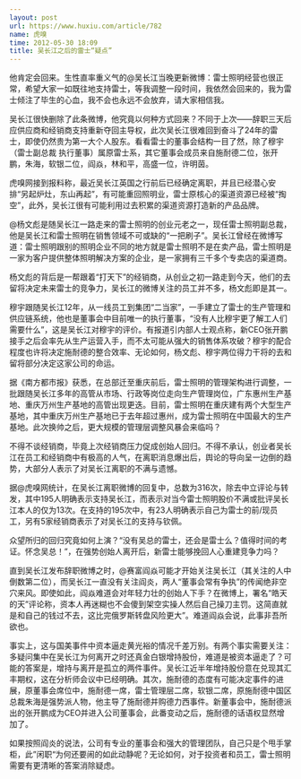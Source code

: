 ```yaml
---
layout: post
url: https://www.huxiu.com/article/782
name: 虎嗅
time: 2012-05-30 18:09
title: 吴长江之后的雷士“疑点”
---
```

他肯定会回来。生性直率重义气的@吴长江当晚更新微博：雷士照明经营也很正常，希望大家一如既往地支持雷士，等我调整一段时间，我依然会回来的，我为雷士倾注了毕生的心血，我不会也永远不会放弃，请大家相信我。

吴长江很快删除了此条微博，他究竟以何种方式回来？不同于上次——辞职三天后应供应商和经销商支持重新夺回主导权，此次吴长江很难回到奋斗了24年的雷士，即使仍然贵为第一大个人股东。看看雷士的董事会结构一目了然，除了穆宇（雷士副总裁 执行董事）属原雷士系，其它董事会成员来自施耐德二位，张开鹏，朱海，软银二位，阎焱，林和平，高盛一位，许明茵。

虎嗅网接到报料称，最近吴长江英国之行前后已经确定离职，并且已经潜心安排“另起炉灶，东山再起”，有可能重回照明业，雷士原核心的渠道资源已经被“掏空”，此外，吴长江很有可能利用过去积累的渠道资源打造新的产品品牌。

@杨文彪是随吴长江一路走来的雷士照明的创业元老之一，现任雷士照明副总裁，他是吴长江和雷士照明在销售领域不可或缺的“一把刷子”。吴长江曾经在微博写道：雷士照明跟别的照明企业不同的地方就是雷士照明不是在卖产品，雷士照明是一家为客户提供整体照明解决方案的企业，是一家拥有三千多个专卖店的渠道商。

杨文彪的背后是一帮跟着“打天下”的经销商，从创业之初一路走到今天，他们的去留将决定未来雷士的竞争力，吴长江的微博关注的员工并不多，杨文彪即是其一。

穆宇跟随吴长江12年，从一线员工到集团“二当家”，一手建立了雷士的生产管理和供应链系统，他也是董事会中目前唯一的执行董事，“没有人比穆宇更了解工人们需要什么”，这是吴长江对穆宇的评价。有报道引内部人士观点称，新CEO张开鹏接手之后会率先从生产运营入手，而不太可能从强大的销售体系攻破？穆宇的配合程度也许将决定施耐德的整合效率、无论如何，杨文彪、穆宇两位得力干将的去和留将部分决定这家公司的命运。

据《南方都市报》获悉，在总部迁至重庆前后，雷士照明的管理架构进行调整，一批跟随吴长江多年的高管从市场、行政等岗位走向生产管理岗位，广东惠州生产基地、重庆万州生产基地的高管出现更迭。目前，雷士照明在重庆建有两个大型生产基地，其中重庆万州生产基地已于去年超过惠州，成为雷士照明在中国最大的生产基地。此次换帅之后，更大规模的管理层调整风暴会来临吗？

不得不谈经销商，毕竟上次经销商压力促成创始人回归。不得不承认，创业者吴长江在员工和经销商中有极高的人气，在离职消息爆出后，舆论的导向呈一边倒的趋势，大部分人表示了对吴长江离职的不满与遗憾。

据@虎嗅网统计，在吴长江离职微博的回复中，总数为316次，除去中立评论与转发，其中195人明确表示支持吴长江，而表示对当今雷士照明股价不满或批评吴长江本人的仅为13次。在支持的195次中，有23人明确表示自己为雷士的前/现员工，另有5家经销商表示了对吴长江的支持与钦佩。

众望所归的回归究竟如何上演？“没有吴总的雷士，还会是雷士么？值得时间的考证。怀念吴总！”，在强势创始人离开后，新雷士能够挽回人心重建竞争力吗？

直到吴长江发布辞职微博之时，@赛富阎焱可能才开始关注吴长江（其关注的人中倒数第二位），而吴长江一直没有关注阎炎，两人“董事会常有争执”的传闻绝非空穴来风。即使如此，阎焱难道会对年轻力壮的创始人下手？在微博上，署名“皓天的天”评论称，资本人再迷糊也不会傻到架空实操人然后自己操刀主罚。这简直就是和自己的钱过不去，这比完俄罗斯转盘风险更大”。难道阎焱会说，此事非吾所欲也。

事实上，这与国美事件中资本逼走黄光裕的情况千差万别。有两个事实需要关注：多疑问集中在吴长江为何离开之时还真金白银增持股份，难道是被资本逼走了？可能的答案是，增持与离开是孤立的两件事件。吴长江近半年增持股份意在兑现其汇丰期权，这在分析师会议中已经明确。其次，施耐德的态度有可能决定事件的进展，原董事会席位中，施耐德一席，雷士管理层二席，软银二席，原施耐德中国区总裁朱海是强势派人物，他主导了施耐德并购德力西事件。新董事会中，施耐德派出的张开鹏成为CEO并进入公司董事会，此番变动之后，施耐德的话语权显然增加了。

如果按照阎炎的说法，公司有专业的董事会和强大的管理团队，自己只是个甩手掌柜，此”闲职“为何还要闹的如此动静呢？无论如何，对于投资者和员工，雷士照明需要有更清晰的答案消除疑虑。

